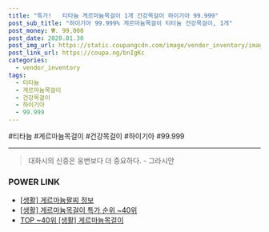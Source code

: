 ```yaml
--- 
title: "특가!   티타늄 게르마늄목걸이 1개 건강목걸이 하이기아 99.999" 
post_sub_title: "하이기아 99.999% 게르마늄목걸이 티타늄 건강목걸이, 1개" 
post_money: ₩. 99,000 
post_date: 2020.01.30 
post_img_url: https://static.coupangcdn.com/image/vendor_inventory/images/2018/03/02/9/4/8b74e302-4b44-4eac-b2e9-311ca8418672.jpg 
post_link_url: https://coupa.ng/bnIgKc 
categories: 
  - vendor_inventory 
tags: 
  - 티타늄 
  - 게르마늄목걸이 
  - 건강목걸이 
  - 하이기아 
  - 99.999 
--- 
```

  #티타늄 #게르마늄목걸이 #건강목걸이 #하이기아 #99.999 
<hr> 

> 대화시의 신중은 웅변보다 더 중요하다. - 그라시안 


### POWER LINK

* <a href="https://blog.naver.com/sakai111/221765023093" target="_blank"> [생활] 게르마늄팔찌 정보 </a>
* <a href="https://blog.naver.com/sakai111/221789568600" target="_blank"> [생활] 게르마늄목걸이 특가 순위 ~40위</a>
* <a href="https://blog.naver.com/an0733/221789568614" target="_blank"> TOP ~40위 [생활] 게르마늄목걸이</a>
